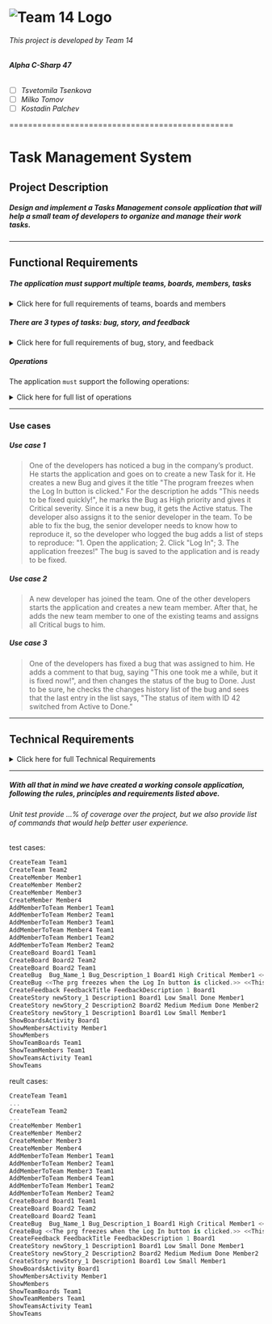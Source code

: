 # ![Team 14 Logo](https://gitlab.com/T.Tsenkova/myfirstprojectgitlab/-/raw/main/02.In-class%20activity/Images/T14Logo.png "Team 14")
###### This project is developed by Team 14
######   **Alpha C-Sharp 47** 
- [ ] _Tsvetomila Tsenkova_ 	
- [ ] _Milko Tomov_ 	
- [ ] _Kostadin Palchev_
	
================================================

# Task Management System

## Project Description
##### Design and implement a Tasks Management console application that will help a small team of developers to organize and manage their work tasks.
<hr>

## Functional Requirements
##### The application _must_ support multiple **teams, boards, members, tasks**

<details>
<summary>Click here for full requirements of teams, boards and members</summary>
<hr>

Each **team** `must` have a name, members, and boards.<br>
• The name must be unique in the application.<br>
• The name is a string between 5 and 15 symbols.


Each **member** `must` have a name, list of tasks and activity history.<br>
• The name must be unique in the application.<br>
• The name is a string between 5 and 15 symbols.

Each **board** `must` have a name, list of tasks and activity history.<br>
• Name must be unique in the team.<br>
• Name is a string between 5 and 10 symbols.
<hr>

</details> 

##### There are 3 types of tasks: bug, story, and feedback
<details>
<summary>Click here for full requirements of bug, story, and feedback</summary>
<hr>

**Bugs** `must` have an ID, a title, a description, a list of steps to reproduce it, a priority, a
severity, a status, an assignee, a list of comments and a list of changes history.<br>
• Title is a string between 10 and 50 symbols.<br>
• Description is a string between 10 and 500 symbols.<br>
• Steps to reproduce is a list of strings.<br>
• Priority is one of the following: High, Medium, or Low.<br>
• Severity is one of the following: Critical, Major, or Minor.<br>
• Status is one of the following: Active or Fixed.<br>
• Assignee is a member from the team.<br>
• Comments is a list of comments (string messages with an author).<br>
• History is a list of all changes (string messages) that were done to the bug.


**Stories** `must` have an ID, a title, a description, a priority, a size, a status, an assignee, a 
list of comments and a list of changes history.
<br>
• Title is a string between 10 and 50 symbols.<br>
• Description is a string between 10 and 500 symbols.<br>
• Priority is one of the following: High, Medium, or Low.<br>
• Size is one of the following: Large, Medium, or Small.<br>
• Status is one of the following: Not Done, InProgress, or Done.<br>
• Assignee is a member from the team.<br>
• Comments is a list of comments (string messages with author).<br>
• History is a list of all changes (string messages) that were done to the story.


**Feedbacks** `must` have an ID, a title, a description, a rating, a status, a list of 
comments and a list of changes history.<br>
• Title is a string between 10 and 50 symbols.<br>
• Description is a string between 10 and 500 symbols.<br>
• Rating is an integer.<br>
• Status is one of the following: New, Unscheduled, Scheduled, or Done.<br>
• Comments is a list of comments (string messages with author).<br>
• History is a list of all changes (string messages) that were done to the 
feedback.
<hr>
<b>Important</b><br>
<b>Each task must have a unique ID</b>.<br>
    - For example, if there is a bug with ID = 1 then a story or feedback with ID = 1 cannot exist

</details> 

##### Operations
The application `must` support the following operations:
<details><summary>Click here for full list of operations</summary>
<hr>
• Create a new person.<br>
• Show all people.<br>
• Show person's activity.<br>
• Create a new team.<br>
• Show all teams.<br>
• Show team's activity.<br>
• Add person to team.<br>
• Show all team members.<br>
• Create a new board in a team.<br>
• Show all team boards.<br>
• Show board's activity.<br>
• Create a new Bug/Story/Feedback in a board.<br>
• Change the Priority/Severity/Status of a bug.<br>
• Change the Priority/Size/Status of a story.<br>
• Change the Rating/Status of a feedback.<br>
• Assign/Unassign a task to a person.<br>
• Add comment to a task.<br>
• Listing:<br>
o List all tasks (display the most important info).<br>
• Filter by title<br>
• Sort by title<br>
o List bugs/stories/feedback only.<br>
• Filter by status and/or assignee<br>
• Sort by title/priority/severity/size/rating (depending on the task type)<br>
o List tasks with assignee.<br>
• Filter by status and/or assignee<br>
• Sort by Title
<hr>
</details>

<hr>

### Use cases<br>

##### Use case 1<br>
> One of the developers has noticed a bug in the company’s product. He starts the 
application and goes on to create a new Task for it. He creates a new Bug and gives 
it the title "The program freezes when the Log In button is clicked." For the 
description he adds "This needs to be fixed quickly!", he marks the Bug as High 
priority and gives it Critical severity. Since it is a new bug, it gets the Active status. 
The developer also assigns it to the senior developer in the team. To be able to fix the 
bug, the senior developer needs to know how to reproduce it, so the developer who 
logged the bug adds a list of steps to reproduce: "1. Open the application; 2. Click 
"Log In"; 3. The application freezes!" The bug is saved to the application and is ready 
to be fixed.


##### Use case 2<br>
> A new developer has joined the team. One of the other developers starts the 
application and creates a new team member. After that, he adds the new team 
member to one of the existing teams and assigns all Critical bugs to him.
##### Use case 3<br>
> One of the developers has fixed a bug that was assigned to him. He adds a comment 
to that bug, saying "This one took me a while, but it is fixed now!", and then changes 
the status of the bug to Done. Just to be sure, he checks the changes history list of 
the bug and sees that the last entry in the list says, "The status of item with ID 42
switched from Active to Done."

<hr>

## Technical Requirements
<details><summary>Click here for full Technical Requirements </summary>
• Follow the OOP best practices: <br>
o Use data encapsulation.<br>
o Use inheritance and polymorphism properly.<br>
o Use interfaces and abstract classes properly.<br>
o Use static members properly.<br>
o Use enumerations properly.<br>
o Aim for strong cohesion and loose coupling.<br>
• Follow guidelines for writing clean code:<br>
o Proper naming of classes, methods, and fields.<br>
o Small classes and methods.<br>
o Well formatted and consistent code.<br>
o No duplicate code.<br>
• Implement user input validations and display meaningful messages.<br>
• Implement proper exception handling.<br>
• Prefer using LINQ when working with collections.<br>
• Cover the core functionality with unit tests (at least 80% code coverage of the models and commands).<br>
o There is no need to test the printing commands.<br>
• Use Git to keep your source code and for team collaboration.<br>
</details>
<hr>


##### With all that in mind we have created a working console application, following the rules, principles and requirements listed above. 

###### Unit test provide ...% of coverage over the project, but we also provide list of commands that would help better user experience.

test cases:

```cs
CreateTeam Team1
CreateTeam Team2
CreateMember Member1
CreateMember Member2
CreateMember Member3
CreateMember Member4
AddMemberToTeam Member1 Team1
AddMemberToTeam Member2 Team1
AddMemberToTeam Member3 Team1
AddMemberToTeam Member4 Team1
AddMemberToTeam Member1 Team2
AddMemberToTeam Member2 Team2
CreateBoard Board1 Team1
CreateBoard Board2 Team2
CreateBoard Board2 Team1
CreateBug  Bug_Name_1 Bug_Description_1 Board1 High Critical Member1 <<StepsToReproduce>>
CreateBug <<The prg freezes when the Log In button is clicked.>> <<This needs to be fixed quickly!>> Board1 High Critical Member1 <<1. Open the application; 2.Click "Log In"; 3. The application freezes!>>
CreateFeedback FeedbackTitle FeedbackDescription 1 Board1
CreateStory newStory_1 Description1 Board1 Low Small Done Member1
CreateStory newStory_2 Description2 Board2 Medium Medium Done Member2
CreateStory newStory_1 Description1 Board1 Low Small Member1
ShowBoardsActivity Board1
ShowMembersActivity Member1
ShowMembers
ShowTeamBoards Team1
ShowTeamMembers Team1
ShowTeamsActivity Team1
ShowTeams
```


reult cases:

```cs
CreateTeam Team1
...
CreateTeam Team2
...
CreateMember Member1
CreateMember Member2
CreateMember Member3
CreateMember Member4
AddMemberToTeam Member1 Team1
AddMemberToTeam Member2 Team1
AddMemberToTeam Member3 Team1
AddMemberToTeam Member4 Team1
AddMemberToTeam Member1 Team2
AddMemberToTeam Member2 Team2
CreateBoard Board1 Team1
CreateBoard Board2 Team2
CreateBoard Board2 Team1
CreateBug  Bug_Name_1 Bug_Description_1 Board1 High Critical Member1 <<StepsToReproduce>>
CreateBug <<The prg freezes when the Log In button is clicked.>> <<This needs to be fixed quickly!>> Board1 High Critical Member1 <<1. Open the application; 2.Click "Log In"; 3. The application freezes!>>
CreateFeedback FeedbackTitle FeedbackDescription 1 Board1
CreateStory newStory_1 Description1 Board1 Low Small Done Member1
CreateStory newStory_2 Description2 Board2 Medium Medium Done Member2
CreateStory newStory_1 Description1 Board1 Low Small Member1
ShowBoardsActivity Board1
ShowMembersActivity Member1
ShowMembers
ShowTeamBoards Team1
ShowTeamMembers Team1
ShowTeamsActivity Team1
ShowTeams
```
